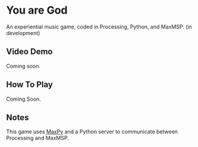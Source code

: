 # You are God
An experiential music game, coded in Processing, Python, and MaxMSP. (in development)

## Video Demo
Coming soon. 

## How To Play
Coming Soon. 

## Notes
This game uses [MaxPy](https://github.com/Barnard-PL-Labs/MaxPy) and a Python server to communicate between Processing and MaxMSP.    

